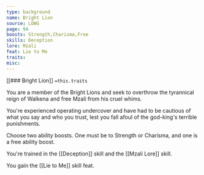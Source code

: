 ```yaml
---
type: background
name: Bright Lion 
source: LOWG
page: 94
boosts: Strength,Charisma,Free
skills: Deception
lore: Mzali
feat: Lie to Me
traits: 
misc: 
---
```


[[### Bright Lion]]
`=this.traits`


You are a member of the Bright Lions and seek to overthrow the tyrannical reign of Walkena and free Mzali from his cruel whims.

You're experienced operating undercover and have had to be cautious of what you say and who you trust, lest you fall afoul of the god-king's terrible punishments.

Choose two ability boosts. One must be to Strength or Charisma, and one is a free ability boost.

You're trained in the [[Deception]] skill and the [[Mzali Lore]] skill.

You gain the [[Lie to Me]] skill feat.

